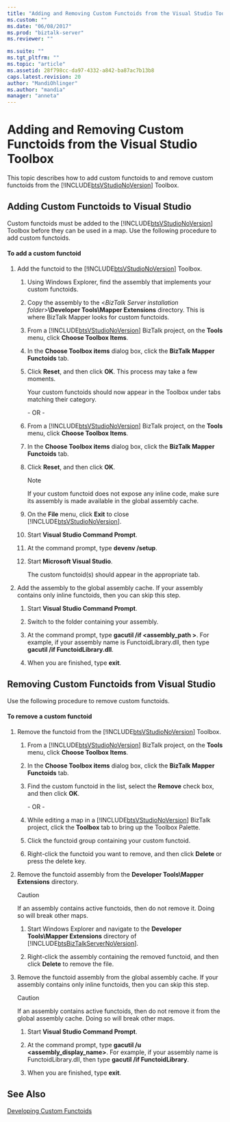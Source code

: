 ```yaml
---
title: "Adding and Removing Custom Functoids from the Visual Studio Toolbox | Microsoft Docs"
ms.custom: ""
ms.date: "06/08/2017"
ms.prod: "biztalk-server"
ms.reviewer: ""

ms.suite: ""
ms.tgt_pltfrm: ""
ms.topic: "article"
ms.assetid: 28f798cc-da97-4332-a842-ba87ac7b13b8
caps.latest.revision: 20
author: "MandiOhlinger"
ms.author: "mandia"
manager: "anneta"
---
```

# Adding and Removing Custom Functoids from the Visual Studio Toolbox
This topic describes how to add custom functoids to and remove custom functoids from the [!INCLUDE[btsVStudioNoVersion](../includes/btsvstudionoversion-md.md)] Toolbox.  
  
## Adding Custom Functoids to Visual Studio  
 Custom functoids must be added to the [!INCLUDE[btsVStudioNoVersion](../includes/btsvstudionoversion-md.md)] Toolbox before they can be used in a map. Use the following procedure to add custom functoids.  
  
#### To add a custom functoid  
  
1. Add the functoid to the [!INCLUDE[btsVStudioNoVersion](../includes/btsvstudionoversion-md.md)] Toolbox.  
  
   1. Using Windows Explorer, find the assembly that implements your custom functoids.  
  
   2. Copy the assembly to the \<*BizTalk Server installation folder*\>**\Developer Tools\Mapper Extensions** directory. This is where BizTalk Mapper looks for custom functoids.  
  
   3. From a [!INCLUDE[btsVStudioNoVersion](../includes/btsvstudionoversion-md.md)] BizTalk project, on the **Tools** menu, click **Choose Toolbox Items**.  
  
   4. In the **Choose Toolbox items** dialog box, click the **BizTalk Mapper Functoids** tab.  
  
   5. Click **Reset**, and then click **OK**. This process may take a few moments.  
  
       Your custom functoids should now appear in the Toolbox under tabs matching their category.  
  
      \- OR -  
  
   6. From a [!INCLUDE[btsVStudioNoVersion](../includes/btsvstudionoversion-md.md)] BizTalk project, on the **Tools** menu, click **Choose Toolbox Items**.  
  
   7. In the **Choose Toolbox items** dialog box, click the **BizTalk Mapper Functoids** tab.  
  
   8. Click **Reset**, and then click **OK**.  
  
      > [!NOTE]
      >  If your custom functoid does not expose any inline code, make sure its assembly is made available in the global assembly cache.  
  
   9. On the **File** menu, click **Exit** to close [!INCLUDE[btsVStudioNoVersion](../includes/btsvstudionoversion-md.md)].  
  
   10. Start **Visual Studio Command Prompt**.  
  
   11. At the command prompt, type **devenv /setup**.  
  
   12. Start **Microsoft Visual Studio**.  
  
        The custom functoid(s) should appear in the appropriate tab.  
  
2. Add the assembly to the global assembly cache. If your assembly contains only inline functoids, then you can skip this step.  
  
   1.  Start **Visual Studio Command Prompt**.  
  
   2.  Switch to the folder containing your assembly.  
  
   3.  At the command prompt, type **gacutil /if <assembly_path >**. For example, if your assembly name is FunctoidLibrary.dll, then type **gacutil /if FunctoidLibrary.dll**.  
  
   4.  When you are finished, type **exit**.  
  
## Removing Custom Functoids from Visual Studio  
 Use the following procedure to remove custom functoids.  
  
#### To remove a custom functoid  
  
1. Remove the functoid from the [!INCLUDE[btsVStudioNoVersion](../includes/btsvstudionoversion-md.md)] Toolbox.  
  
   1. From a [!INCLUDE[btsVStudioNoVersion](../includes/btsvstudionoversion-md.md)] BizTalk project, on the **Tools** menu, click **Choose Toolbox Items**.  
  
   2. In the **Choose Toolbox items** dialog box, click the **BizTalk Mapper Functoids** tab.  
  
   3. Find the custom functoid in the list, select the **Remove** check box, and then click **OK**.  
  
      \- OR -  
  
   4. While editing a map in a [!INCLUDE[btsVStudioNoVersion](../includes/btsvstudionoversion-md.md)] BizTalk project, click the **Toolbox** tab to bring up the Toolbox Palette.  
  
   5. Click the functoid group containing your custom functoid.  
  
   6. Right-click the functoid you want to remove, and then click **Delete** or press the delete key.  
  
2. Remove the functoid assembly from the **Developer Tools\Mapper Extensions** directory.  
  
   > [!CAUTION]
   >  If an assembly contains active functoids, then do not remove it. Doing so will break other maps.  
  
   1. Start Windows Explorer and navigate to the **Developer Tools\Mapper Extensions** directory of [!INCLUDE[btsBizTalkServerNoVersion](../includes/btsbiztalkservernoversion-md.md)].  
  
   2. Right-click the assembly containing the removed functoid, and then click **Delete** to remove the file.  
  
3. Remove the functoid assembly from the global assembly cache. If your assembly contains only inline functoids, then you can skip this step.  
  
   > [!CAUTION]
   >  If an assembly contains active functoids, then do not remove it from the global assembly cache. Doing so will break other maps.  
  
   1.  Start **Visual Studio Command Prompt**.  
  
   2.  At the command prompt, type **gacutil /u <assembly_display_name>**. For example, if your assembly name is FunctoidLibrary.dll, then type **gacutil /if FunctoidLibrary**.  
  
   3.  When you are finished, type **exit**.  
  
## See Also  
 [Developing Custom Functoids](../core/developing-custom-functoids.md)